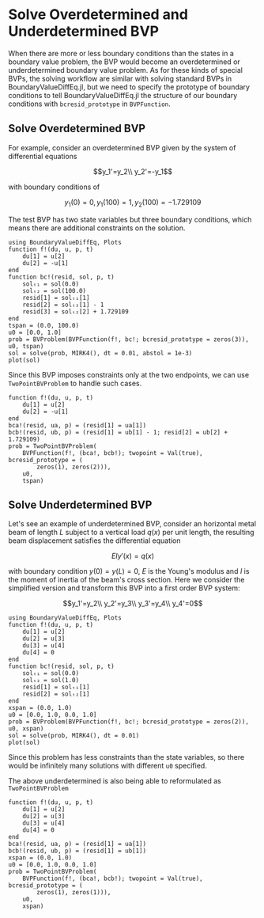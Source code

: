 # Solve Overdetermined and Underdetermined BVP

When there are more or less boundary conditions than the states in a boundary value problem, the BVP would become an overdetermined or underdetermined boundary value problem. As for these kinds of special BVPs, the solving workflow are similar with solving standard BVPs in BoundaryValueDiffEq.jl, but we need to specify the prototype of boundary conditions to tell BoundaryValueDiffEq.jl the structure of our boundary conditions with `bcresid_prototype` in `BVPFunction`.

## Solve Overdetermined BVP

For example, consider an overdetermined BVP given by the system of differential equations

```math
y_1'=y_2\\
y_2'=-y_1
```

with boundary conditions of

```math
y_1(0)=0, y_1(100)=1, y_2(100) = -1.729109
```

The test BVP has two state variables but three boundary conditions, which means there are additional constraints on the solution.

```@example nlls_overdetermined
using BoundaryValueDiffEq, Plots
function f!(du, u, p, t)
    du[1] = u[2]
    du[2] = -u[1]
end
function bc!(resid, sol, p, t)
    solₜ₁ = sol(0.0)
    solₜ₂ = sol(100.0)
    resid[1] = solₜ₁[1]
    resid[2] = solₜ₂[1] - 1
    resid[3] = solₜ₂[2] + 1.729109
end
tspan = (0.0, 100.0)
u0 = [0.0, 1.0]
prob = BVProblem(BVPFunction(f!, bc!; bcresid_prototype = zeros(3)), u0, tspan)
sol = solve(prob, MIRK4(), dt = 0.01, abstol = 1e-3)
plot(sol)
```

Since this BVP imposes constraints only at the two endpoints, we can use `TwoPointBVProblem` to handle such cases.

```@example nlls_overdetermined
function f!(du, u, p, t)
    du[1] = u[2]
    du[2] = -u[1]
end
bca!(resid, ua, p) = (resid[1] = ua[1])
bcb!(resid, ub, p) = (resid[1] = ub[1] - 1; resid[2] = ub[2] + 1.729109)
prob = TwoPointBVProblem(
    BVPFunction(f!, (bca!, bcb!); twopoint = Val(true), bcresid_prototype = (
        zeros(1), zeros(2))),
    u0,
    tspan)
```

## Solve Underdetermined BVP

Let's see an example of underdetermined BVP, consider an horizontal metal beam of length $L$ subject to a vertical load $q(x)$ per unit length, the resulting beam displacement satisfies the differential equation

```math
EIy'(x)=q(x)
```

with boundary condition $y(0)=y(L)=0$, $E$ is the Young's modulus and $I$ is the moment of inertia of the beam's cross section. Here we consider the simplified version and transform this BVP into a first order BVP system:

```math
y_1'=y_2\\
y_2'=y_3\\
y_3'=y_4\\
y_4'=0
```

```@example nlls_underdetermined
using BoundaryValueDiffEq, Plots
function f!(du, u, p, t)
    du[1] = u[2]
    du[2] = u[3]
    du[3] = u[4]
    du[4] = 0
end
function bc!(resid, sol, p, t)
    solₜ₁ = sol(0.0)
    solₜ₂ = sol(1.0)
    resid[1] = solₜ₁[1]
    resid[2] = solₜ₂[1]
end
xspan = (0.0, 1.0)
u0 = [0.0, 1.0, 0.0, 1.0]
prob = BVProblem(BVPFunction(f!, bc!; bcresid_prototype = zeros(2)), u0, xspan)
sol = solve(prob, MIRK4(), dt = 0.01)
plot(sol)
```

Since this problem has less constraints than the state variables, so there would be infinitely many solutions with different `u0` specified.

The above underdetermined is also being able to reformulated as `TwoPointBVProblem`

```@example nlls_underdetermined
function f!(du, u, p, t)
    du[1] = u[2]
    du[2] = u[3]
    du[3] = u[4]
    du[4] = 0
end
bca!(resid, ua, p) = (resid[1] = ua[1])
bcb!(resid, ub, p) = (resid[1] = ub[1])
xspan = (0.0, 1.0)
u0 = [0.0, 1.0, 0.0, 1.0]
prob = TwoPointBVProblem(
    BVPFunction(f!, (bca!, bcb!); twopoint = Val(true), bcresid_prototype = (
        zeros(1), zeros(1))),
    u0,
    xspan)
```
